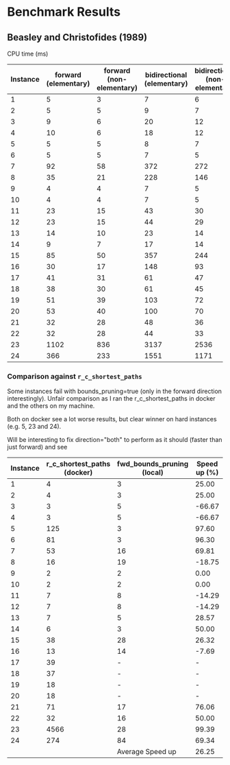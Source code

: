 # Benchmark Results

## Beasley and Christofides (1989)

CPU time (ms)


| Instance | forward (elementary) | forward (non-elementary) | bidirectional (elementary) | bidirectional (non-elementary) |
|----------|------------|----------------|------------|----------------|
| 1        | 5          | 3              | 7          | 6              |
| 2        | 5          | 5              | 9          | 7              |
| 3        | 9          | 6              | 20         | 12             |
| 4        | 10         | 6              | 18         | 12             |
| 5        | 5          | 5              | 8          | 7              |
| 6        | 5          | 5              | 7          | 5              |
| 7        | 92         | 58             | 372        | 272            |
| 8        | 35         | 21             | 228        | 146            |
| 9        | 4          | 4              | 7          | 5              |
| 10       | 4          | 4              | 7          | 5              |
| 11       | 23         | 15             | 43         | 30             |
| 12       | 23         | 15             | 44         | 29             |
| 13       | 14         | 10             | 23         | 14             |
| 14       | 9          | 7              | 17         | 14             |
| 15       | 85         | 50             | 357        | 244            |
| 16       | 30         | 17             | 148        | 93             |
| 17       | 41         | 31             | 61         | 47             |
| 18       | 38         | 30             | 61         | 45             |
| 19       | 51         | 39             | 103        | 72             |
| 20       | 53         | 40             | 100        | 70             |
| 21       | 32         | 28             | 48         | 36             |
| 22       | 32         | 28             | 44         | 33             |
| 23       | 1102       | 836            | 3137       | 2536           |
| 24       | 366        | 233            | 1551       | 1171           |


### Comparison against `r_c_shortest_paths`

Some instances fail with bounds_pruning=true (only in the forward direction interestingly).
Unfair comparison as I ran the r_c_shortest_paths in docker and the others on my machine.

Both on docker see a lot worse results, but clear winner on hard instances (e.g. 5, 23 and 24).

Will be interesting to fix direction="both" to perform as it should (faster than just forward) and see

| Instance | r_c_shortest_paths (docker) | fwd_bounds_pruning (local) | Speed up (%) | fwd_bounds_pruning (docker) | Speed up (%) |
|----------|-----------------------------|----------------------------|--------------|-----------------------------|--------------|
| 1        | 4                           | 3                          | 25.00        | 5                           | -25.00       |
| 2        | 4                           | 3                          | 25.00        | 5                           | -25.00       |
| 3        | 3                           | 5                          | -66.67       | 8                           | -166.67      |
| 4        | 3                           | 5                          | -66.67       | 8                           | -166.67      |
| 5        | 125                         | 3                          | 97.60        | 5                           | 96.00        |
| 6        | 81                          | 3                          | 96.30        | 5                           | 93.83        |
| 7        | 53                          | 16                         | 69.81        | 31                          | 41.51        |
| 8        | 16                          | 19                         | -18.75       | 45                          | -181.25      |
| 9        | 2                           | 2                          | 0.00         | 3                           | -50.00       |
| 10       | 2                           | 2                          | 0.00         | 3                           | -50.00       |
| 11       | 7                           | 8                          | -14.29       | 18                          | -157.14      |
| 12       | 7                           | 8                          | -14.29       | 18                          | -157.14      |
| 13       | 7                           | 5                          | 28.57        | 10                          | -42.86       |
| 14       | 6                           | 3                          | 50.00        | 7                           | -16.67       |
| 15       | 38                          | 28                         | 26.32        | 49                          | -28.95       |
| 16       | 13                          | 14                         | -7.69        | 21                          | -61.54       |
| 17       | 39                          | -                          | -            | -                           | -            |
| 18       | 37                          | -                          | -            | -                           | -            |
| 19       | 18                          | -                          | -            | -                           | -            |
| 20       | 18                          | -                          | -            | -                           | -            |
| 21       | 71                          | 17                         | 76.06        | 24                          | 66.20        |
| 22       | 32                          | 16                         | 50.00        | 22                          | 31.25        |
| 23       | 4566                        | 28                         | 99.39        | 42                          | 99.08        |
| 24       | 274                         | 84                         | 69.34        | 131                         | 52.19        |
|          |                             | Average Speed up           | 26.25        |                             | -32.44       |

